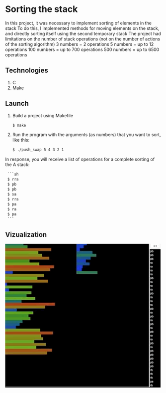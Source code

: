 # Sorting the stack

In this project, it was necessary to implement sorting of elements in the stack
To do this, I implemented methods for moving elements on the stack, and directly sorting itself using the second temporary stack
The project had limitations on the number of stack operations (not on the number of actions of the sorting algorithm)
3 numbers = 2 operations
5 numbers = up to 12 operations
100 numbers = up to 700 operations
500 numbers = up to 6500 operations

## Technologies

1. C
2. Make

## Launch

1. Build a project using Makefile

   ```sh
   $ make
   ```

2. Run the program with the arguments (as numbers) that you want to sort, like this:

   ```sh
   $ ./push_swap 5 4 3 2 1
   ```

  In response, you will receive a list of operations for a complete sorting of the A stack:
  
     ```sh
     $ rra
     $ pb
     $ pb
     $ sa
     $ rra
     $ pa
     $ ra
     $ pa
     ```
    
## Vizualization

  <img src="./screen/visualizer.gif" width="500" alt="vizualize">
